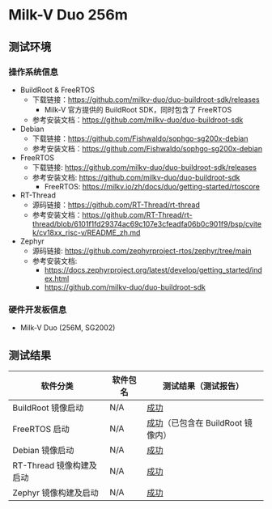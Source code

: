 # Milk-V Duo 256m

## 测试环境

### 操作系统信息

- BuildRoot & FreeRTOS
  - 下载链接：https://github.com/milkv-duo/duo-buildroot-sdk/releases
    - Milk-V 官方提供的 BuildRoot SDK，同时包含了 FreeRTOS
  - 参考安装文档：https://github.com/milkv-duo/duo-buildroot-sdk
- Debian
  - 下载链接：https://github.com/Fishwaldo/sophgo-sg200x-debian
  - 参考安装文档：https://github.com/Fishwaldo/sophgo-sg200x-debian
- FreeRTOS
  - 下载链接: https://github.com/milkv-duo/duo-buildroot-sdk/releases
  - 参考安装文档: https://github.com/milkv-duo/duo-buildroot-sdk
      - FreeRTOS: https://milkv.io/zh/docs/duo/getting-started/rtoscore
- RT-Thread
  - 源码链接：https://github.com/RT-Thread/rt-thread
  - 参考安装文档：https://github.com/RT-Thread/rt-thread/blob/6101f1fd29374ac69c107e3cfeadfa06b0c901f9/bsp/cvitek/cv18xx_risc-v/README_zh.md
- Zephyr
  - 源码链接: https://github.com/zephyrproject-rtos/zephyr/tree/main
  - 参考安装文档:
      - https://docs.zephyrproject.org/latest/develop/getting_started/index.html
      - https://github.com/milkv-duo/duo-buildroot-sdk

### 硬件开发板信息

- Milk-V Duo (256M, SG2002)

## 测试结果

| 软件分类                 | 软件包名 | 测试结果（测试报告）                          |
| ------------------------ | -------- | --------------------------------------------- |
| BuildRoot 镜像启动       | N/A      | [成功][BuildRoot]                             |
| FreeRTOS 启动            | N/A      | [成功][FreeRTOS]（已包含在 BuildRoot 镜像内） |
| Debian 镜像启动          | N/A      | [成功][Debian]                                |
| RT-Thread 镜像构建及启动 | N/A      | [成功][RT-Thread]                             |
| Zephyr 镜像构建及启动    | N/A      | [成功][Zephyr]                                |
  
[BuildRoot]: ./BuildRoot/README_zh.md
[Debian]: ./Debian/README_zh.md
[RT-Thread]: ./RT-Thread/README_zh.md
[FreeRTOS]: ./FreeRTOS/README_zh.md
[Zephyr]: ./Zephyr/README_zh.md